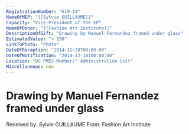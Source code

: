 ```yaml
---
RegistrationNumber: "G19-14"
NameOfMEP: "[[Sylvie GUILLAUME]]"
Capacity: "Vice-President of the EP"
NameOfDonor: "[[Fashion Art Institute]]"
DescriptionOfGift: "Drawing by Manuel Fernandez framed under glass"
EstimatedValue: "> 150"
LinkToPhoto: "Photo"
DateOfReception: "2014-11-20T00:00:00"
DateOfNotification: "2014-12-10T00:00:00"
Location: "DG PRES-Members' Administration Unit"
Miscellaneous: nan
---
```


# Drawing by Manuel Fernandez framed under glass

Received by: Sylvie GUILLAUME
From: Fashion Art Institute
